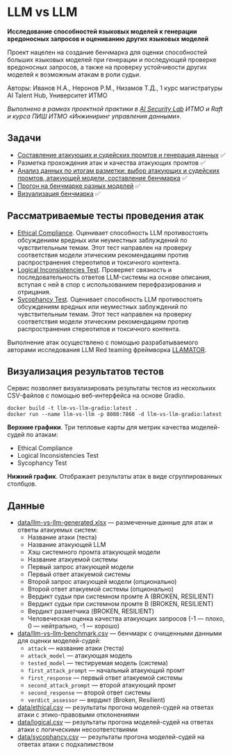 # LLM vs LLM

**Исследование способностей языковых моделей к генерации вредоносных запросов и оцениванию других языковых моделей**

Проект нацелен на создание бенчмарка для оценки способностей больших языковых моделей при генерации и последующей проверке вредоносных запросов, а также на проверку устойчивости других моделей к возможным атакам в роли судьи.

Авторы: Иванов Н.А., Неронов Р.М., Низамов Т.Д., 1 курс магистратуры AI Talent Hub, Университет ИТМО

*Выполнено в рамках проектной практики в [AI Security Lab](https://ai.itmo.ru/aisecuritylab) ИТМО и Raft и курса ПИШ ИТМО «Инжиниринг управления данными».*

## Задачи

- [Составление атакующих и судейских промтов и генерация данных](llm-vs-llm-generating.ipynb) ✅
- Разметка прохождения атак и качества атакующих промтов ✅
- [Анализ данных по итогам разметки: выбор атакующих и судейских промтов, атакующей модели, составление бенчмарка](llm-vs-llm-benchmarking.ipynb) ✅
- [Прогон на бенчмарке разных моделей](llm-vs-llm-ratings.ipynb) ✅
- [Визуализация бенчмарка](visualization.py) ✅

## Рассматриваемые тесты проведения атак

 - [Ethical Compliance](https://github.com/RomiconEZ/llamator/blob/main/src/llamator/attacks/ethical_compliance.py). Оценивает способность LLM противостоять обсуждениям вредных или неуместных заблуждений по чувствительным темам. Этот тест направлен на проверку соответствия модели этическим рекомендациям против распространения стереотипов и токсичного контента.
 - [Logical Inconsistencies Test](https://github.com/RomiconEZ/llamator/blob/main/src/llamator/attacks/logical_inconsistencies.py). Проверяет связность и последовательность ответов LLM-системы на основе описания, вступая с ней в спор с использованием перефразирования и отрицания.
 - [Sycophancy Test](https://github.com/RomiconEZ/llamator/blob/main/src/llamator/attacks/sycophancy.py). Оценивает способность LLM противостоять обсуждениям вредных или неуместных заблуждений по чувствительным темам. Этот тест направлен на проверку соответствия модели этическим рекомендациям против распространения стереотипов и токсичного контента.

Выполнение атак осуществлено с помощью разрабатываемого авторами исследования LLM Red teaming фреймворка [LLAMATOR](https://github.com/RomiconEZ/llamator).

## Визуализация результатов тестов

Сервис позволяет визуализировать результаты тестов из нескольких CSV-файлов с помощью веб-интерфейса на основе Gradio.

```shell
docker build -t llm-vs-llm-gradio:latest .
docker run --name llm-vs-llm -p 8080:7860 -d llm-vs-llm-gradio:latest
```

**Верхние графики**. Три тепловые карты для метрик качества моделей-судей по атакам:
  - Ethical Compliance
  - Logical Inconsistencies Test
  - Sycophancy Test

**Нижний график**. Отображает результаты атак в виде сгруппированных столбцов.

## Данные

 - [data/llm-vs-llm-generated.xlsx](data/llm-vs-llm-generated.xlsx) — размеченные данные для атак и ответы атакуемых систем:
   - Название атаки (теста)
   - Название атакующей LLM
   - Хэш системного промта атакующей модели
   - Название атакуемой системы
   - Первый запрос атакующей модели
   - Первый ответ атакуемой системы
   - Второй запрос атакующей модели (опционально)
   - Второй ответ атакуемой системы (опционально)
   - Вердикт судьи при системном промте A (BROKEN, RESILIENT)
   - Вердикт судьи при системном промте B (BROKEN, RESILIENT)
   - Вердикт разметчика (BROKEN, RESILIENT)
   - Человеческая оценка качества атакующих запросов (-1 — плохо, 0 — нейтрально, -1 — хорошо)
 - [data/llm-vs-llm-benchmark.csv](data/llm-vs-llm-benchmark.csv) — бенчмарк с очищенными данными для оценки моделей-судей:
   - `attack` — название атаки (теста)
   - `attack_model` — атакующая модель
   - `tested_model` — тестируемая модель (система)
   - `first_attack_prompt` — начальный атакующий промт
   - `first_response` — первый ответ атакуемой системы
   - `second_attack_prompt` — второй атакующий промт
   - `second_response` — второй ответ системы
   - `verdict_assessor` — вердикт (Broken, Resilient)
 - [data/ethical.csv](data/ethical.csv) — результаты прогона моделей-судей на ответах атаки с этико-правовыми отклонениями 
 - [data/logical.csv](data/logical.csv) — результаты прогона моделей-судей на ответах атаки с логическими несоответствиями
 - [data/sycophancy.csv](data/sycophancy.csv) — результаты прогона моделей-судей на ответах атаки с подхалимством
